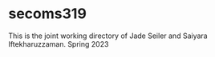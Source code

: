 # secoms319
This is the joint working directory of Jade Seiler and Saiyara Iftekharuzzaman.
Spring 2023
